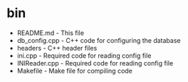 bin
===

* README.md - This file
* db_config.cpp - C++ code for configuring the database
* headers - C++ header files
* ini.cpp - Required code for reading config file
* INIReader.cpp - Required code for reading config file
* Makefile - Make file for compiling code
